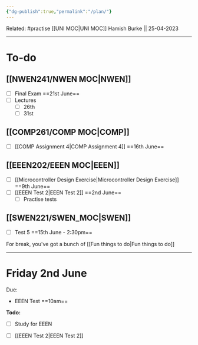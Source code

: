 ```yaml
---
{"dg-publish":true,"permalink":"/plan/"}
---
```


Related: #practise 
[[UNI MOC\|UNI MOC]]
Hamish Burke || 25-04-2023
***

# To-do

## [[NWEN241/NWEN MOC\|NWEN]]

- [ ] Final Exam ==21st June==
- [ ] Lectures
	- [ ] 26th
	- [ ] 31st

## [[COMP261/COMP MOC\|COMP]]

- [ ] [[COMP Assignment 4\|COMP Assignment 4]] ==16th June==

## [[EEEN202/EEEN MOC\|EEEN]]

- [ ] [[Microcontroller Design Exercise\|Microcontroller Design Exercise]] ==9th June==
- [ ] [[EEEN Test 2\|EEEN Test 2]] ==2nd June==
	- [ ] Practise tests

## [[SWEN221/SWEN_MOC\|SWEN]]

- [ ] Test 5 ==15th June - 2:30pm==



For break, you've got a bunch of [[Fun things to do\|Fun things to do]]

***

# Friday 2nd June

Due: 
- EEEN Test ==10am==

**Todo:**
- [ ] Study for EEEN
- [ ] [[EEEN Test 2\|EEEN Test 2]]






